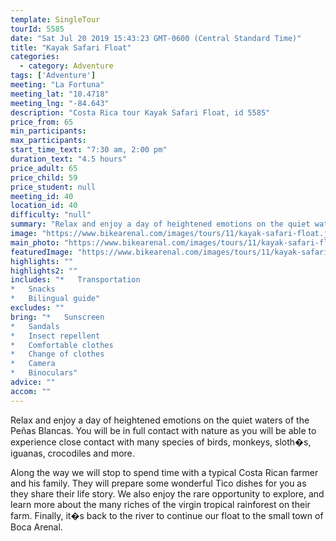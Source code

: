 ```yaml
---
template: SingleTour
tourId: 5585
date: "Sat Jul 20 2019 15:43:23 GMT-0600 (Central Standard Time)"
title: "Kayak Safari Float"
categories: 
  - category: Adventure
tags: ['Adventure']
meeting: "La Fortuna"
meeting_lat: "10.4718"
meeting_lng: "-84.643"
description: "Costa Rica tour Kayak Safari Float, id 5585"
price_from: 65
min_participants: 
max_participants: 
start_time_text: "7:30 am, 2:00 pm"
duration_text: "4.5 hours"
price_adult: 65
price_child: 59
price_student: null
meeting_id: 40
location_id: 40
difficulty: "null"
summary: "Relax and enjoy a day of heightened emotions on the quiet waters of the Pe�as Blancas."
image: "https://www.bikearenal.com/images/tours/11/kayak-safari-float.jpg"
main_photo: "https://www.bikearenal.com/images/tours/11/kayak-safari-float.jpg"
featuredImage: "https://www.bikearenal.com/images/tours/11/kayak-safari-float.jpg"
highlights: ""
highlights2: ""
includes: "*   Transportation
*   Snacks
*   Bilingual guide"
excludes: ""
bring: "*   Sunscreen
*   Sandals
*   Insect repellent
*   Comfortable clothes
*   Change of clothes
*   Camera
*   Binoculars"
advice: ""
accom: ""
---
```

Relax and enjoy a day of heightened emotions on the quiet waters of the Peñas Blancas. You will be in full contact with nature as you will be able to experience close contact with many species of birds, monkeys, sloth�s, iguanas, crocodiles and more.

Along the way we will stop to spend time with a typical Costa Rican farmer and his family. They will prepare some wonderful Tico dishes for you as they share their life story. We also enjoy the rare opportunity to explore, and learn more about the many riches of the virgin tropical rainforest on their farm. Finally, it�s back to the river to continue our float to the small town of Boca Arenal.
